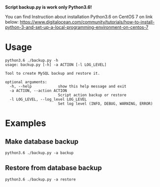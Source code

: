 **Script backup.py is work only Python3.6!**

You can find Instruction about installation Python3.6 on CentOS 7 on link below:
https://www.digitalocean.com/community/tutorials/how-to-install-python-3-and-set-up-a-local-programming-environment-on-centos-7

# Usage

```
python3.6 ./backup.py -h
usage: backup.py [-h] -a ACTION [-l LOG_LEVEL]

Tool to create MySQL backup and restore it.

optional arguments:
  -h, --help            show this help message and exit
  -a ACTION, --action ACTION
                        Script action backup or restore
  -l LOG_LEVEL, --log_level LOG_LEVEL
                        Set log level (INFO, DEBUG, WARNING, ERROR)
```

# Examples
## Make database backup
```
python3.6 ./backup.py -a backup
```
## Restore from database backup
```
python3.6 ./backup.py -a restore
```
